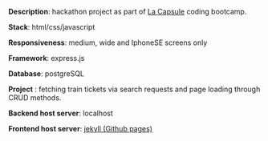__Description__: hackathon project as part of [La Capsule](https://www.lacapsule.academy/) coding bootcamp.

__Stack__: html/css/javascript

__Responsiveness__: medium, wide and IphoneSE screens only

__Framework__: express.js

__Database__: postgreSQL

__Project__ : fetching train tickets via search requests and page loading through CRUD methods.  

__Backend host server__: localhost

__Frontend host server__: [jekyll (Github pages)](https://nedj78.github.io/Tickethack/)

